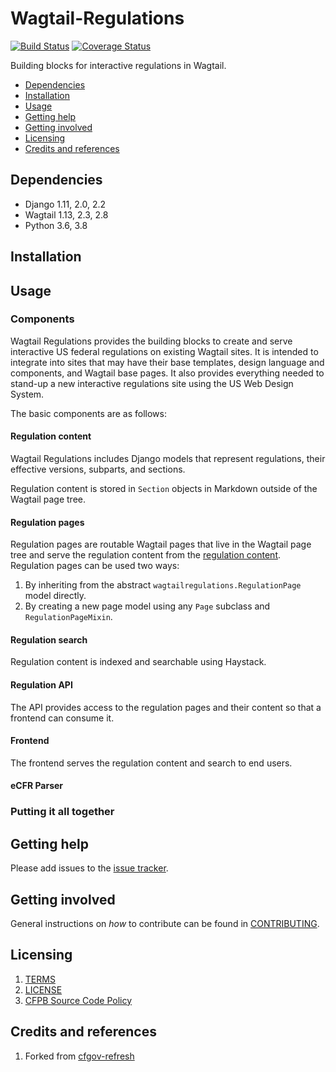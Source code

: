 # Wagtail-Regulations

[![Build Status](https://travis-ci.org/cfpb/wagtail-regulations.svg?branch=master)](https://travis-ci.org/cfpb/wagtail-regulations)
[![Coverage Status](https://coveralls.io/repos/github/cfpb/wagtail-regulations/badge.svg?branch=master)](https://coveralls.io/github/cfpb/wagtail-regulations?branch=master)

Building blocks for interactive regulations in Wagtail.

- [Dependencies](#dependencies)
- [Installation](#installation)
- [Usage](#usage)
- [Getting help](#getting-help)
- [Getting involved](#getting-involved)
- [Licensing](#licensing)
- [Credits and references](#credits-and-references)

## Dependencies

- Django 1.11, 2.0, 2.2
- Wagtail 1.13, 2.3, 2.8
- Python 3.6, 3.8

## Installation


## Usage


### Components

Wagtail Regulations provides the building blocks to create and serve 
interactive US federal regulations on existing Wagtail sites. 
It is intended to integrate into sites that may have their base templates, 
design language and components, and Wagtail base pages. It also provides 
everything needed to stand-up a new interactive regulations site using the 
US Web Design System.

The basic components are as follows:

#### Regulation content

Wagtail Regulations includes Django models that represent regulations, their 
effective versions, subparts, and sections. 

Regulation content is stored in `Section` objects in  Markdown outside of the 
Wagtail page tree.

#### Regulation pages

Regulation pages are routable Wagtail pages that live in the Wagtail page 
tree and serve the regulation content from the 
[regulation content](#regulation-content). Regulation pages can be used two 
ways:

1. By inheriting from the abstract `wagtailregulations.RegulationPage` model 
   directly.
2. By creating a new page model using any `Page` subclass and 
   `RegulationPageMixin`.


#### Regulation search

Regulation content is indexed and searchable using Haystack.


#### Regulation API

The API provides access to the regulation pages and their content so that a 
frontend can consume it.


#### Frontend

The frontend serves the regulation content and search to end users.


#### eCFR Parser



### Putting it all together



## Getting help

Please add issues to the [issue tracker](https://github.com/cfpb/wagtail-regulations/issues).

## Getting involved

General instructions on _how_ to contribute can be found in [CONTRIBUTING](CONTRIBUTING.md).

## Licensing
1. [TERMS](TERMS.md)
2. [LICENSE](LICENSE)
3. [CFPB Source Code Policy](https://github.com/cfpb/source-code-policy/)

## Credits and references

1. Forked from [cfgov-refresh](https://github.com/cfpb/cfgov-refresh)
